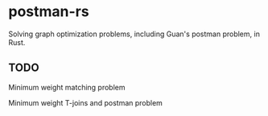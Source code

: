 # postman-rs
Solving graph optimization problems, including Guan's postman problem, in Rust.

## TODO

Minimum weight matching problem

Minimum weight T-joins and postman problem